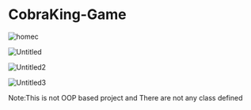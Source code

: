 # CobraKing-Game

![homec](https://github.com/majedkaraali/CobraKing-Game/assets/47135751/a7100537-6724-4b59-8ff7-d4f39a30ce8e)

![Untitled](https://github.com/majedkaraali/CobraKing-Game/assets/47135751/c1effed8-94ee-47a2-97e9-98a1c09fd90c)

![Untitled2](https://github.com/majedkaraali/CobraKing-Game/assets/47135751/ed5b5599-2d32-4590-9b2e-2de7bd70f95a)

![Untitled3](https://github.com/majedkaraali/CobraKing-Game/assets/47135751/03fb527b-1da9-4412-b3f9-1820ace6b3ed)


Note:This is not OOP based project and There are not any class defined

